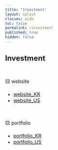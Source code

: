 ```yaml
---
title: "Investment"
layout: splash
classes: wide
toc: false
permalink: /investment
published: true
hidden: false
---
```


<head>
  <base target="_self">
</head>

<br>
<font size="5"> 
  <div style="font-weight:bold;">
    Investment
  </div>
</font>

<br>
<br>

<font size="3">
<div markdown="1">

🟨 website

- [website_KR](/investment/website_KR)
- [website_US](/investment/website_US)
  
<br>

🟨 portfolio

- [portfolio_KR](/investment/portfolio_KR)
- [portfolio_US](/investment/portfolio_US)
  
<br>

</div>
</font>
